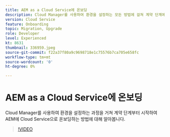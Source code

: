 ```yaml
---
title: AEM as a Cloud Service에 온보딩
description: Cloud Manager를 사용하여 환경을 설정하는 모든 방법에 걸쳐 계약 단계에서 AEM as a Cloud Service으로 온보딩에 대해 알아봅니다.
version: Cloud Service
feature: Onboarding
topic: Migration, Upgrade
role: Developer
level: Experienced
kt: 8631
thumbnail: 336959.jpeg
source-git-commit: f22a37f80a9c9698718e1c75576b7ca705e658fc
workflow-type: tm+mt
source-wordcount: '0'
ht-degree: 0%

---
```



# AEM as a Cloud Service에 온보딩

Cloud Manager를 사용하여 환경을 설정하는 과정을 거쳐 계약 단계부터 시작하여 AEM에 Cloud Service으로 온보딩하는 방법에 대해 알아봅니다.

>[!VIDEO](https://video.tv.adobe.com/v/336959/?quality=12&learn=on)
